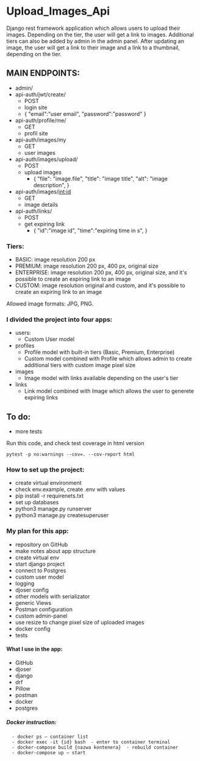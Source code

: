 # Upload_Images_Api

Django rest framework application which allows users to upload their images. Depending on the tier, the user will get a link to images.
Additional tiers can also be added by admin in the admin panel. 
After updating an image, the user will get a link to their image and a link to a thumbnail, depending on the tier. 

## MAIN ENDPOINTS:
- admin/             
- api-auth/jwt/create/
  - POST
  - login site
  - {
    "email":"user email",
    "password":"password"
     }
- api-auth/profile/me/
  - GET
  - profil site
- api-auth/images/my
  - GET
  - user images
- api-auth/images/upload/   
  - POST 
  - upload images 
    - {
    "file": "image.file",
    "title": "image title",
    "alt": "image description",
      }
- api-auth/images/<int:id>
  - GET
  - image details
- api-auth/links/
  - POST
  - get expiring link
    - {
    "id":"image id",
    "time":"expiring time in s",
      }


### Tiers:
- BASIC: image resolution 200 px
- PREMIUM: image resolution 200 px, 400 px, original size
- ENTERPRISE: image resolution 200 px, 400 px, original size, and it's possible to create an expiring link to an image
- CUSTOM: image resolution original and custom, and it's possible to create an expiring link to an image

Allowed image formats: JPG, PNG.

### I divided the project into four apps:
- users:
  - Custom User model
- profiles 
  - Profile model with built-in tiers (Basic, Premium, Enterprise)
  - Custom model combined with Profile which allows admin to create additional tiers with custom image pixel size
- images
  - Image model with links available depending on the user's tier
- links
  - Link model combined with Image which allows the user to generete expiring links
  

## To do:
- more tests

Run this code, and check test coverage in html version
```
pytest -p no:warnings --cov=. --cov-report html
```

### How to set up the project:
- create virtual environment
- check env.example, create .env with values
- pip install -r requirenets.txt
- set up databases
- python3 manage.py runserver
- python3 manage.py createsuperuser

### My plan for this app:
- repository on GitHub
- make notes about app structure
- create virtual env
- start django project
- connect to Postgres
- custom user model
- logging
- djoser config
- other models with serializator
- generic Views
- Postman configuration
- custom admin-panel
- use resize to change pixel size of uploaded images
- docker config
- tests


#### What I use in the app:
- GitHub
- djoser
- django
- drf
- Pillow
- postman
- docker
- postgres

##### Docker instruction:
```
  - docker ps – container list 
  - docker exec -it {id} bash  - enter to container terminal
  - docker-compose build {nazwa kontenera}  - rebuild container
  - docker-compose up – start 
```
